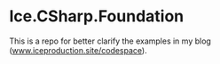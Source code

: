 # Ice.CSharp.Foundation
This is a repo for better clarify the examples in my blog (www.iceproduction.site/codespace).
